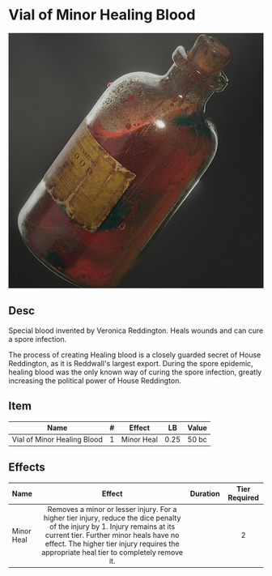 # Vial of Minor Healing Blood

![Copyright](VialOfHealingBlood.png)

## Desc

Special blood invented by Veronica Reddington. Heals wounds and can cure a spore infection.

The process of creating Healing blood is a closely guarded secret of House Reddington, as it is Reddwall's largest export. During the spore epidemic, healing blood was the only known way of curing the spore infection, greatly increasing the political power of House Reddington.

## Item

|            Name            | # |   Effect   |  LB  | Value |
| :-------------------------: | :-: | :--------: | :--: | :---: |
| Vial of Minor Healing Blood | 1 | Minor Heal | 0.25 | 50 bc |

## Effects

| Name       |                                                                                                                               Effect                                                                                                                               | Duration | Tier Required |
| :--------- | :----------------------------------------------------------------------------------------------------------------------------------------------------------------------------------------------------------------------------------------------------------------: | :------: | :-----------: |
| Minor Heal | Removes a minor or lesser injury. For a higher tier injury, reduce the dice penalty of the injury by 1. Injury remains at its current tier. Further minor heals have no effect. The higher tier injury requires the appropriate heal tier to completely remove it. |          |       2       |
